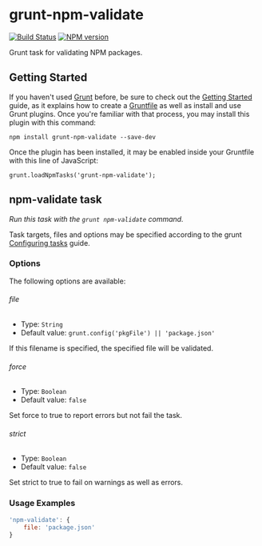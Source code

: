 grunt-npm-validate
==================
[![Build Status](https://travis-ci.org/joshuaspence/grunt-npm-validate.png)](http://travis-ci.org/joshuaspence/grunt-npm-validate)
[![NPM version](https://badge.fury.io/js/grunt-npm-validate.png)](http://badge.fury.io/js/grunt-npm-validate)

Grunt task for validating NPM packages.

Getting Started
---------------
If you haven't used [Grunt](http://gruntjs.com/) before, be sure to check out
the [Getting Started](http://gruntjs.com/getting-started) guide, as it explains
how to create a [Gruntfile](http://gruntjs.com/sample-gruntfile) as well as
install and use Grunt plugins. Once you're familiar with that process, you may
install this plugin with this command:

    npm install grunt-npm-validate --save-dev

Once the plugin has been installed, it may be enabled inside your Gruntfile with this line of JavaScript:

    grunt.loadNpmTasks('grunt-npm-validate');

npm-validate task
-----------------
*Run this task with the `grunt npm-validate` command.*

Task targets, files and options may be specified according to the grunt
[Configuring tasks](http://gruntjs.com/configuring-tasks) guide.

### Options
The following options are available:

###### file
- Type: `String`
- Default value: `grunt.config('pkgFile') || 'package.json'`

If this filename is specified, the specified file will be validated.

###### force
- Type: `Boolean`
- Default value: `false`

Set force to true to report errors but not fail the task.

###### strict
- Type: `Boolean`
- Default value: `false`

Set strict to true to fail on warnings as well as errors.

### Usage Examples
```js
'npm-validate': {
    file: 'package.json'
}
```
